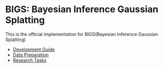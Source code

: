 # BIGS: Bayesian Inference Gaussian Splatting

This is the official implementaiton for BIGS(Bayesian Inference Gaussian Splatting)

- [Development Guide](./doc/dev.md)
- [Data Preparation](./doc/data.md)
- [Research Tasks](./doc/task.md)
